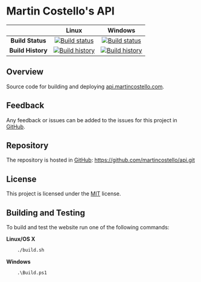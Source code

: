 # Martin Costello's API

| | Linux | Windows |
|:-:|:-:|:-:|
| **Build Status** | [![Build status](https://img.shields.io/travis/martincostello/api/master.svg)](https://travis-ci.org/martincostello/api) | [![Build status](https://img.shields.io/appveyor/ci/martincostello/api/master.svg)](https://ci.appveyor.com/project/martincostello/api) |
| **Build History** | [![Build history](https://buildstats.info/travisci/chart/martincostello/api?branch=master&includeBuildsFromPullRequest=false)](https://travis-ci.org/martincostello/api) |  [![Build history](https://buildstats.info/appveyor/chart/martincostello/api?branch=master&includeBuildsFromPullRequest=false)](https://ci.appveyor.com/project/martincostello/api) |

## Overview

Source code for building and deploying [api.martincostello.com](https://api.martincostello.com/).

## Feedback

Any feedback or issues can be added to the issues for this project in [GitHub](https://github.com/martincostello/api/issues).

## Repository

The repository is hosted in [GitHub](https://github.com/martincostello/api): https://github.com/martincostello/api.git

## License

This project is licensed under the [MIT](https://github.com/martincostello/api/blob/master/LICENSE) license.

## Building and Testing

To build and test the website run one of the following commands:

**Linux/OS X**

```sh
    ./build.sh
```

**Windows**

```batchfile
    .\Build.ps1
```
